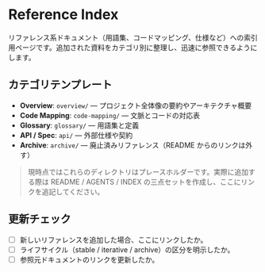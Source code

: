 # Reference Index

リファレンス系ドキュメント（用語集、コードマッピング、仕様など）への索引用ページです。追加された資料をカテゴリ別に整理し、迅速に参照できるようにします。

## カテゴリテンプレート
- **Overview**: `overview/` — プロジェクト全体像の要約やアーキテクチャ概要
- **Code Mapping**: `code-mapping/` — 文脈とコードの対応表
- **Glossary**: `glossary/` — 用語集と定義
- **API / Spec**: `api/` — 外部仕様や契約
- **Archive**: `archive/` — 廃止済みリファレンス（README からのリンクは外す）

> 現時点ではこれらのディレクトリはプレースホルダーです。実際に追加する際は README / AGENTS / INDEX の三点セットを作成し、ここにリンクを追記してください。

## 更新チェック
- [ ] 新しいリファレンスを追加した場合、ここにリンクしたか。
- [ ] ライフサイクル（stable / iterative / archive）の区分を明示したか。
- [ ] 参照元ドキュメントのリンクを更新したか。
